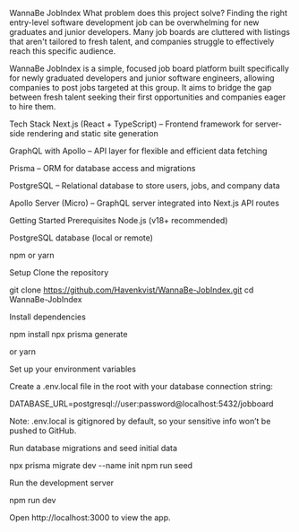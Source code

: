 WannaBe JobIndex
What problem does this project solve?
Finding the right entry-level software development job can be overwhelming for new graduates and junior developers. Many job boards are cluttered with listings that aren't tailored to fresh talent, and companies struggle to effectively reach this specific audience.

WannaBe JobIndex is a simple, focused job board platform built specifically for newly graduated developers and junior software engineers, allowing companies to post jobs targeted at this group. It aims to bridge the gap between fresh talent seeking their first opportunities and companies eager to hire them.

Tech Stack
Next.js (React + TypeScript) – Frontend framework for server-side rendering and static site generation

GraphQL with Apollo – API layer for flexible and efficient data fetching

Prisma – ORM for database access and migrations

PostgreSQL – Relational database to store users, jobs, and company data

Apollo Server (Micro) – GraphQL server integrated into Next.js API routes

Getting Started
Prerequisites
Node.js (v18+ recommended)

PostgreSQL database (local or remote)

npm or yarn

Setup
Clone the repository

git clone https://github.com/Havenkvist/WannaBe-JobIndex.git
cd WannaBe-JobIndex

Install dependencies

npm install
npx prisma generate

or
yarn

Set up your environment variables

Create a .env.local file in the root with your database connection string:

DATABASE_URL=postgresql://user:password@localhost:5432/jobboard

Note: .env.local is gitignored by default, so your sensitive info won’t be pushed to GitHub.

Run database migrations and seed initial data

npx prisma migrate dev --name init
npm run seed

Run the development server

npm run dev

Open http://localhost:3000 to view the app.
